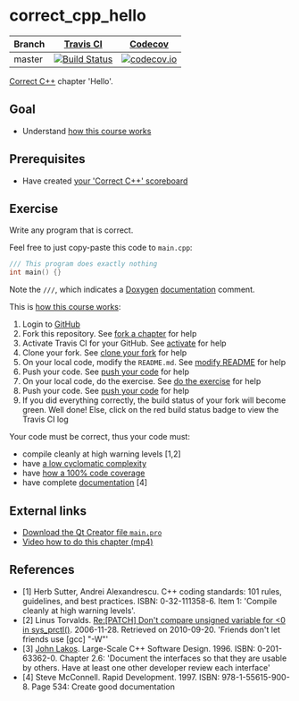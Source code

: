 # correct_cpp_hello

Branch|[Travis CI](https://travis-ci.org)|[Codecov](https://www.codecov.io)
---|---|---
master|[![Build Status](https://travis-ci.org/kiran1129/correct_cpp_hello.svg?branch=master)](https://travis-ci.org/kiran1129/correct_cpp_hello)|[![codecov.io](https://codecov.io/github/kiran1129/correct_cpp_hello/coverage.svg?branch=master)](https://codecov.io/github/kiran1129/correct_cpp_hello/branch/master)

[Correct C++](https://github.com/kiran1129/correct_cpp) chapter 'Hello'.

## Goal

 * Understand [how this course works](https://github.com/kiran1129/correct_cpp/blob/master/doc/how_this_course_works.md)

## Prerequisites

 * Have created [your 'Correct C++' scoreboard](https://github.com/kiran1129/correct_cpp_scoreboard)

## Exercise

Write any program that is correct. 

Feel free to just copy-paste this code to `main.cpp`:

```c++
/// This program does exactly nothing
int main() {}
```

Note the `///`, which indicates a [Doxygen](https://github.com/richelbilderbeek/cpp/blob/master/content/CppDoxygen.md) [documentation](https://github.com/kiran1129/cpp/blob/master/content/CppDocumentation.md) comment.

This is [how this course works](https://github.com/kiran1129/correct_cpp/blob/master/doc/how_this_course_works.md):

  1. Login to [GitHub](https://github.com/)
  2. Fork this repository. See [fork a chapter](https://github.com/kiran1129/correct_cpp/blob/master/doc/fork_a_chapter.md) for help
  3. Activate Travis CI for your GitHub. See [activate](https://github.com/kiran1129/correct_cpp/blob/master/doc/activate.md) for help 
  4. Clone your fork. See [clone your fork](https://github.com/kiran1129/correct_cpp/blob/master/doc/clone_your_fork.md) for help
  5. On your local code, modify the `README.md`. See [modify README](https://github.com/kiran1129/correct_cpp/blob/master/doc/modify_readme.md) for help
  6. Push your code. See [push your code](https://github.com/kiran1129/correct_cpp/blob/master/doc/push_your_code.md) for help
  7. On your local code, do the exercise. See [do the exercise](https://github.com/kiran1129/correct_cpp/blob/master/doc/do_the_exercise.md) for help
  8. Push your code. See [push your code](https://github.com/kiran1129/correct_cpp/blob/master/doc/push_your_code.md) for help
  9. If you did everything correctly, the build status of your fork will become green. Well done! Else, click on the red build status badge to view the Travis CI log

Your code must be correct, thus your code must:

 * compile cleanly at high warning levels [1,2] 
 * have [a low cyclomatic complexity](https://github.com/kiran1129/correct_cpp/blob/master/doc/lower_cyclomatic_complexity.md)
 * have [how a 100% code coverage](https://github.com/kiran1129/correct_cpp/blob/master/doc/get_100_percent_code_coverage.md)
 * have complete [documentation](https://github.com/kiran1129/cpp/blob/master/content/CppDocumentation.md) [4]

## External links

 * [Download the Qt Creator file `main.pro`](https://raw.githubusercontent.com/kiran1129/correct_cpp/master/shared/main.pro)
 * [Video how to do this chapter (mp4)](http://www.kiran1129.nl/correct_cpp_hello.mp4)

## References

 * [1] Herb Sutter, Andrei Alexandrescu. C++ coding standards: 101 rules, guidelines, and best practices. ISBN: 0-32-111358-6. Item 1: 'Compile cleanly at high warning levels'.
 * [2] Linus Torvalds. [Re:[PATCH] Don't compare unsigned variable for &lt;0 in sys\_prctl()](http://linux.derkeiler.com/Mailing-Lists/Kernel/2006-11/msg08325.html). 2006-11-28. Retrieved on 2010-09-20. 'Friends don't let friends use [gcc] "-W"'
 * [3] [John Lakos](CppJohnLakos.md). Large-Scale C++ Software Design. 1996. ISBN: 0-201-63362-0. Chapter 2.6: 'Document the interfaces so that they are usable by others. Have at least one other developer review each interface'
 * [4] Steve McConnell. Rapid Development. 1997. ISBN: 978-1-55615-900-8. Page 534: Create good documentation
